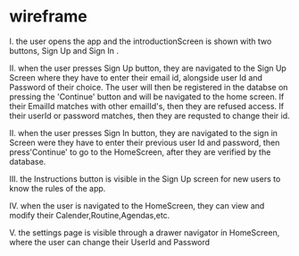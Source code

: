 # wireframe

I.  the user opens the app and the introductionScreen is shown with two buttons, Sign Up and Sign In .

II. when the user presses Sign Up button, they are navigated to the Sign Up Screen where they have to enter their email id, alongside user Id and Password of their choice. The user will then be registered in the databse on pressing the 'Continue' button and will be navigated to the home screen. If their  EmailId matches with other emailId's, then they are refused access. If their userId or password matches, then they are requsted to change their id.

II. when the user presses Sign In button, they are navigated to the sign in Screen were they have to enter their previous user Id and password, then press'Continue' to go to the HomeScreen, after they are verified by the database.

III. the Instructions button is visible in the Sign Up screen for new users to know the rules of the app.

IV. when the user is navigated to the HomeScreen, they can view and modify their Calender,Routine,Agendas,etc.

V. the settings page is visible through a drawer navigator in HomeScreen, where the user can change their UserId and Password

